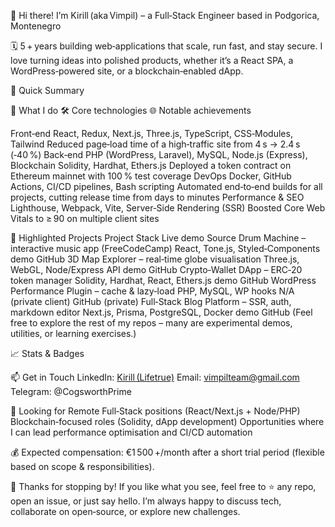 👋 Hi there! I’m Kirill (aka Vimpil) – a Full‑Stack Engineer based in Podgorica, Montenegro

🗓️ 5 + years building web‑applications that scale, run fast, and stay secure. I love turning ideas into polished products, whether it’s a React SPA, a WordPress‑powered site, or a blockchain‑enabled dApp.

🔎 Quick Summary

🎯 What I do	🛠️ Core technologies	🌐 Notable achievements

Front‑end	React, Redux, Next.js, Three.js, TypeScript, CSS‑Modules, Tailwind	Reduced page‑load time of a high‑traffic site from 4 s → 2.4 s (‑40 %)
Back‑end	PHP (WordPress, Laravel), MySQL, Node.js (Express), Blockchain	Solidity, Hardhat, Ethers.js	Deployed a token contract on Ethereum mainnet with 100 % test coverage
DevOps	Docker, GitHub Actions, CI/CD pipelines, Bash scripting	Automated end‑to‑end builds for all projects, cutting release time from days to minutes
Performance & SEO	Lighthouse, Webpack, Vite, Server‑Side Rendering (SSR)	Boosted Core Web Vitals to ≥ 90 on multiple client sites

📂 Highlighted Projects
Project	Stack	Live demo	Source
Drum Machine – interactive music app (FreeCodeCamp)	React, Tone.js, Styled‑Components	demo	GitHub
3D Map Explorer – real‑time globe visualisation	Three.js, WebGL, Node/Express API	demo	GitHub
Crypto‑Wallet DApp – ERC‑20 token manager	Solidity, Hardhat, React, Ethers.js	demo	GitHub
WordPress Performance Plugin – cache & lazy‑load	PHP, MySQL, WP hooks	N/A (private client)	GitHub (private)
Full‑Stack Blog Platform – SSR, auth, markdown editor	Next.js, Prisma, PostgreSQL, Docker	demo	GitHub
(Feel free to explore the rest of my repos – many are experimental demos, utilities, or learning exercises.)

📈 Stats & Badges


📫 Get in Touch
LinkedIn: [Kirill (Lifetrue)](https://www.linkedin.com/in/lifetrue/)
Email: vimpilteam@gmail.com
Telegram: @CogsworthPrime

🚀 Looking for
Remote Full‑Stack positions (React/Next.js + Node/PHP)
Blockchain‑focused roles (Solidity, dApp development)
Opportunities where I can lead performance optimisation and CI/CD automation

💰 Expected compensation: €1 500 +/month after a short trial period (flexible based on scope & responsibilities).

🙏 Thanks for stopping by!
If you like what you see, feel free to ⭐ any repo, open an issue, or just say hello. I’m always happy to discuss tech, collaborate on open‑source, or explore new challenges.
